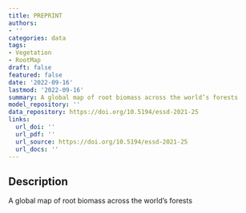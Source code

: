```yaml
---
title: PREPRINT
authors:
- ''
categories: data
tags:
- Vegetation
- RootMap
draft: false
featured: false
date: '2022-09-16'
lastmod: '2022-09-16'
summary: A global map of root biomass across the world’s forests
model_repository: ''
data_repository: https://doi.org/10.5194/essd-2021-25
links:
  url_doi: ''
  url_pdf: ''
  url_source: https://doi.org/10.5194/essd-2021-25
  url_docs: ''
---
```


## Description

A global map of root biomass across the world’s forests

